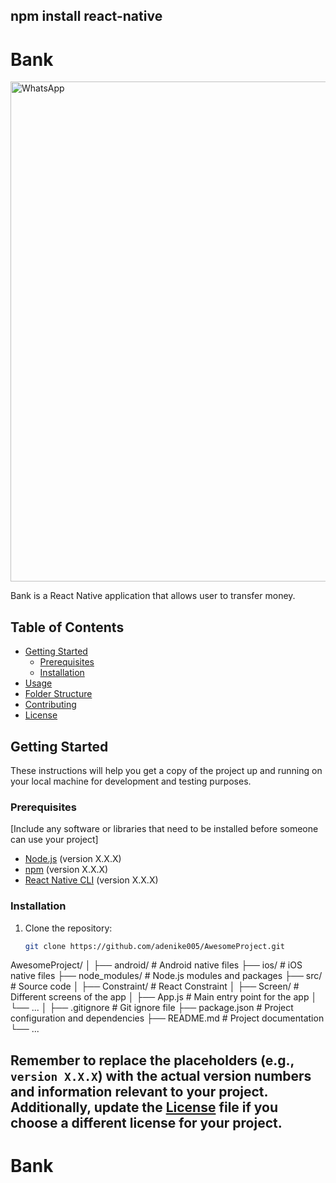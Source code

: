 ## npm install react-native

# Bank

<img src="https://github.com/adenike005/adenike005/assets/126898580/1b27ad48-9ac5-4c5d-8f60-7f461e73e09a" width="800" height="800" alt="WhatsApp">

Bank is a React Native application that allows user to transfer money.

## Table of Contents

- [Getting Started](#getting-started)
  - [Prerequisites](#prerequisites)
  - [Installation](#installation)
- [Usage](#usage)
- [Folder Structure](#folder-structure)
- [Contributing](#contributing)
- [License](#license)

## Getting Started

These instructions will help you get a copy of the project up and running on your local machine for development and testing purposes.

### Prerequisites

[Include any software or libraries that need to be installed before someone can use your project]

- [Node.js](https://nodejs.org/) (version X.X.X)
- [npm](https://www.npmjs.com/) (version X.X.X)
- [React Native CLI](https://reactnative.dev/docs/environment-setup) (version X.X.X)

### Installation

1. Clone the repository:

   ```bash
   git clone https://github.com/adenike005/AwesomeProject.git


AwesomeProject/
│
├── android/           # Android native files
├── ios/               # iOS native files
├── node_modules/      # Node.js modules and packages
├── src/               # Source code
│   ├── Constraint/    # React Constraint
│   ├── Screen/       # Different screens of the app
│   ├── App.js         # Main entry point for the app
│   └── ...
│
├── .gitignore         # Git ignore file
├── package.json       # Project configuration and dependencies
├── README.md          # Project documentation
└── ...




## Remember to replace the placeholders (e.g., `version X.X.X`) with the actual version numbers and information relevant to your project. Additionally, update the [License](LICENSE) file if you choose a different license for your project.
# Bank
